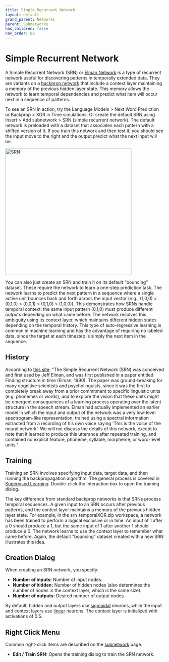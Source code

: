 ```yaml
---
title: Simple Recurrent Network
layout: default
grand_parent: Networks
parent: Subnetworks
has_children: false
nav_order: 80
---
```


# Simple Recurrent Network

A Simple Recurrent Network (SRN) or [Elman Network](https://en.wikipedia.org/wiki/Recurrent_neural_network#Elman_network) is a type of recurrent network useful for discovering patterns in temporally extended data. They are variants on a [backprop network](backprop) that include a context layer maintaining a memory of the previous hidden layer state. This memory allows the network to learn temporal dependencies and predict what item will occur next in a sequence of patterns.

To see an SRN in action, try the Language Models > Next Word Prediction or Backprop > XOR in Time simulations. Or create the default SRN using Insert > Add subnetwork > SRN (simple recurrent network). The default network is preloaded with a dataset that associates each pattern with a shifted version of it. If you train this network and then test it, you should see the input move to the right and the output predict what the next input will be.

<img src="/assets/images/srn.png" alt="SRN" style="width:400px;"/>

You can also just create an SRN and train it on its default "bouncing" dataset. These require the network to learn a one-step prediction task. The network learns to predict the next pattern in a sequence where a single active unit bounces back and forth across the input vector (e.g., (1,0,0) > (0,1,0) > (0,0,1) > (0,1,0) > (1,0,0)). This demonstrates how SRNs handle temporal context: the same input pattern (0,1,0) must produce different outputs depending on what came before. The network resolves this ambiguity using its context layer, which maintains different hidden states depending on the temporal history. This type of auto-regressive learning is common in machine learning and has the advantage of requiring no labeled data, since the target at each timestep is simply the next item in the sequence.


## History

According to [this site](https://web.stanford.edu/group/pdplab/pdphandbook/handbookch8.html): "The Simple Recurrent Network (SRN) was conceived and first used by Jeff Elman, and was first published in a paper entitled Finding structure in time (Elman, 1990). The paper was ground-breaking for many cognitive scientists and psycholinguists, since it was the first to completely break away from a prior commitment to specific linguistic units (e.g. phonemes or words), and to explore the vision that these units might be emergent consequences of a learning process operating over the latent structure in the speech stream. Elman had actually implemented an earlier model in which the input and output of the network was a very low-level spectrogram-like representation, trained using a spectral information extracted from a recording of his own voice saying 'This is the voice of the neural network'. We will not discuss the details of this network, except to note that it learned to produce this utterance after repeated training, and contained no explicit feature, phoneme, syllable, morpheme, or word-level units."

## Training

Training an SRN involves specifying input data, target data, and then running the backpropagation algorithm. The general process is covered in [Supervised Learning](../learning/supervisedLearning). Double-click the interaction box to open the training dialog. 

The key difference from standard backprop networks is that SRNs process temporal sequences. A given input to an SRN occurs after previous patterns, and the context layer maintains a memory of the previous hidden layer state. For example, in the srn_temporalXOR.zip workspace, a network has been trained to perform a logical exclusive or in time. An input of 1 after a 0 should produce a 1, but the same input of 1 after another 1 should produce a 0. The network learns to use the context layer to remember what came before. Again, the default "bouncing" dataset created with a new SRN illustrates this idea.


## Creation Dialog

When creating an SRN network, you specify:

- **Number of inputs:** Number of input nodes.
- **Number of hidden:** Number of hidden nodes (also determines the number of nodes in the context layer, which is the same size).
- **Number of outputs:** Desired number of output nodes.

By default, hidden and output layers use [sigmoidal](../neurons/sigmoidal) neurons, while the input and context layers use [linear](../neurons/linear) neurons. The context layer is initialized with activations of 0.5.

## Right Click Menu

Common right-click items are described on the [subnetwork](.) page.

- **Edit / Train SRN:** Opens the training dialog to train the SRN network.
